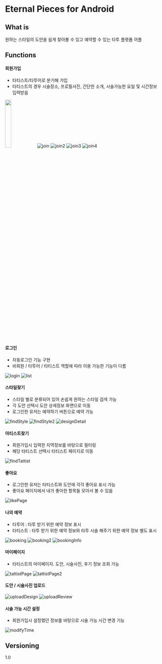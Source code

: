 Eternal Pieces for Android
==========================

What is
-------
원하는 스타일의 도안을 쉽게 찾아볼 수 있고 예약할 수 있는 타투 플랫폼 어플


Functions
---------
#### 회원가입 
- 타티스트/타투어로 분기해 가입
- 타티스트의 경우 시술장소, 프로필사진, 간단한 소개, 시술가능한 요일 및 시간정보 입력받음 

<img src="https://user-images.githubusercontent.com/40784518/68589386-1a0ca880-04cf-11ea-8634-24531211296b.png" width="20%"></img>
![join](https://user-images.githubusercontent.com/40784518/68589476-4f18fb00-04cf-11ea-981b-bc691c5a3e48.png)
![join2](https://user-images.githubusercontent.com/40784518/68589511-6657e880-04cf-11ea-83b2-b8842ebbffb7.png)
![join3](https://user-images.githubusercontent.com/40784518/68589534-740d6e00-04cf-11ea-9087-bd33e5fd0931.png)
![join4](https://user-images.githubusercontent.com/40784518/68589552-812a5d00-04cf-11ea-9622-4725450ff668.png)

#### 로그인
- 자동로그인 기능 구현
- 비회원 / 타투어 / 타티스트 역할에 따라 이용 가능한 기능이 다름 

![login](https://user-images.githubusercontent.com/40784518/68589623-bdf65400-04cf-11ea-9573-23f77c72c27a.png)
![list](https://user-images.githubusercontent.com/40784518/68591119-54784480-04d3-11ea-9aed-d01c5bbb69d2.png)

#### 스타일찾기
- 스타일 별로 분류되어 있어 손쉽게 원하는 스타일 검색 가능 
- 각 도안 선택시 도안 상세정보 화면으로 이동
- 로그인한 유저는 예약하기 버튼으로 예약 가능 

![findStyle](https://user-images.githubusercontent.com/40784518/68589729-0b72c100-04d0-11ea-8377-626da484b15f.png)
![findStyle2](https://user-images.githubusercontent.com/40784518/68589746-1594bf80-04d0-11ea-880f-defcd778f907.png)
![designDetail](https://user-images.githubusercontent.com/40784518/68590899-ec296300-04d2-11ea-9683-debe4d398721.png)


#### 아티스트찾기
- 회원가입시 입력한 지역정보를 바탕으로 필터링
- 해당 타티스트 선택시 타티스트 페이지로 이동 

![findTattist](https://user-images.githubusercontent.com/40784518/68590693-83da8180-04d2-11ea-9c2a-2c224208a9af.png)

#### 좋아요
- 로그인한 유저는 타티스트와 도안에 각각 좋아요 표시 가능
- 좋아요 페이지에서 내가 좋아한 항목들 모아서 볼 수 있음 

![likePage](https://user-images.githubusercontent.com/40784518/68590751-a4a2d700-04d2-11ea-9830-d39fbab91334.png)


#### 나의 예약
- 타투어 : 타투 받기 위한 예약 정보 표시
- 타티스트 : 타투 받기 위한 예약 정보와 타투 시술 해주기 위한 예약 정보 별도 표시

![booking](https://user-images.githubusercontent.com/40784518/68590791-b84e3d80-04d2-11ea-92c1-af2690e912bc.png)
![booking2](https://user-images.githubusercontent.com/40784518/68590814-c4d29600-04d2-11ea-9855-4928819d242a.png)
![bookingInfo](https://user-images.githubusercontent.com/40784518/68590845-d2881b80-04d2-11ea-92d3-1e40e7495e4b.png)

#### 마이페이지
- 타티스트의 마이페이지. 도안, 시술사진, 후기 정보 조회 가능 

![tattistPage](https://user-images.githubusercontent.com/40784518/68591022-209d1f00-04d3-11ea-8429-ab51900ba862.png)
![tattistPage2](https://user-images.githubusercontent.com/40784518/68591029-23980f80-04d3-11ea-9cd7-0f926cda74b1.png)

#### 도안 / 시술사진 업로드 

![uploadDesign](https://user-images.githubusercontent.com/40784518/68591055-33afef00-04d3-11ea-8dc4-6b7a33140266.png)
![uploadReview](https://user-images.githubusercontent.com/40784518/68591050-301c6800-04d3-11ea-83be-6e7c12fe0b63.png)


#### 시술 가능 시간 설정
- 회원가입시 설정했던 정보를 바탕으로 시술 가능 시간 변경 기능 

![modifyTime](https://user-images.githubusercontent.com/40784518/68590920-fc414280-04d2-11ea-84a5-e4240034fe75.png)

Versioning
----------
1.0

